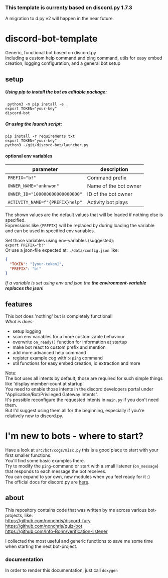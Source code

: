 ### This template is currenty based on discord.py 1.7.3
A migration to d.py v2 will happen in the near future.  
# discord-bot-template
Generic, functional bot based on discord.py  
Including a custom help command and ping command, utils for easy embed creation, logging configuration, and a general bot setup

## setup
##### Using pip to install the bot as editable package:  
` python3 -m pip install -e .`  
`export TOKEN="your-key"`  
`discord-bot`  
##### Or using the launch script:  
`pip install -r requirements.txt`  
`export TOKEN="your-key"`   
`python3 ~/git/discord-bot/launcher.py`  

#### optional env variables
| parameter |  description |
| ------ |  ------ |
| `PREFIX="b!"`  | Command prefix |
| `OWNER_NAME="unknwon"` | Name of the bot owner |
| `OWNER_ID="100000000000000000"` | ID of the bot owner |
| `ACTIVITY_NAME=f"{PREFIX}help"`| Activity bot plays |  

The shown values are the default values that will be loaded if nothing else is specified.  
Expressions like `{PREFIX}` will be replaced by during loading the variable and can be used in specified env variables.

Set those variables using env-variables (suggested):  
`export PREFIX="b!"`  
Or use a json-file expected at: `./data/config.json` like:  
```json
{
  "TOKEN": "[your-token]",
  "PREFIX": "b!"
}
```

_If a variable is set using env and json the **the environment-variable replaces the json**!_

## features
This bot does 'nothing' but is completely functional!  
_What is does:_  
* setup logging
* scan env variables for a more customizable behaviour
* overwrite `on_ready()` function for information at startup
* make bot react to custom prefix and mention
* add more advanced help command
* register example cog with `b!ping` command
* util functions for easy embed creation, id extraction and more

Note:  
The bot uses all intents by default, those are required for such simple things like 'display member-count at startup'.  
You need to enable those intents in the discord developers portal under "Application/Bot/Privileged Gateway Intents".  
It's possible reconfigure the requested intents in `main.py` if you don't need them.  
But I'd suggest using them all for the beginning, especially if you're relatively new to discord.py.

# I'm new to bots - where to start?
Have a look at `src/bot/cogs/misc.py` this is a good place to start with your first smaller functions.  
You'll find some basic examples there.  
Try to modify the `ping`-command or start with a small listener (`on_message`) that responds to each message the bot receives.  
You can expand to yor own, new modules when you feel ready for it :)  
The official docs for discord.py are [here](https://discordpy.readthedocs.io/en/latest/api.html?highlight=guild#api-reference).

## about
This repository contains code that was written by me across various bot-projects, like:  
https://github.com/nonchris/discord-fury  
https://github.com/nonchris/quiz-bot  
https://github.com/Info-Bonn/verification-listener

I collected the most useful and generic functions to save me some time when starting the next bot-project.

### documentation
In order to render this documentation, just call `doxygen`
